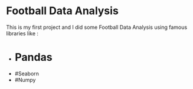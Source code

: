 # Football Data Analysis

This is my first project and I did some Football Data Analysis using famous libraries like :
- # Pandas
- #Seaborn
- #Numpy

